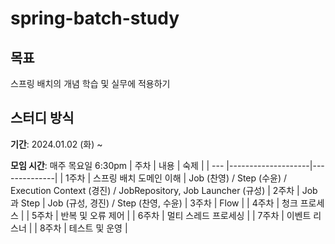 # spring-batch-study

## 목표
스프링 배치의 개념 학습 및 실무에 적용하기


## 스터디 방식
**기간**: 2024.01.02 (화) ~ 

**모임 시간**: 매주 목요일 6:30pm 
| 주차 | 내용                | 숙제             |
| --- |--------------------|--------------|
| 1주차 | 스프링 배치 도메인 이해 | Job (찬영) / Step (수윤) / Execution Context (경진) / JobRepository, Job Launcher (규성)
| 2주차 | Job과 Step |  Job (규성, 경진) / Step (찬영, 수윤)
| 3주차 | Flow |
| 4주차 | 청크 프로세스 |
| 5주차 | 반복 및 오류 제어 |
| 6주차 | 멀티 스레드 프로세싱 |
| 7주차 | 이벤트 리스너 |
| 8주차 | 테스트 및 운영 |


